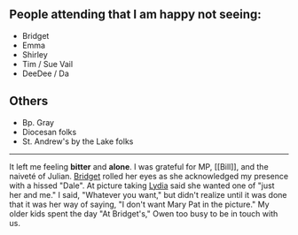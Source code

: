 ## People attending that I am happy not seeing:
- Bridget
- Emma
- Shirley
- Tim / Sue Vail
- DeeDee / Da

## Others
- Bp. Gray
- Diocesan folks
- St. Andrew's by the Lake folks

---
It left me feeling **bitter** and **alone**. I was grateful for MP, [[Bill]], and the naiveté of Julian. [Bridget](Bridget.md) rolled her eyes as she acknowledged my presence with a hissed "Dale". At picture taking [Lydia](Lydia.md) said she wanted one of "just her and me." I said, "Whatever you want," but didn't realize until it was done that it was her way of saying, "I don't want Mary Pat in the picture." My older kids spent the day "At Bridget's," Owen too busy to be in touch with us. 

